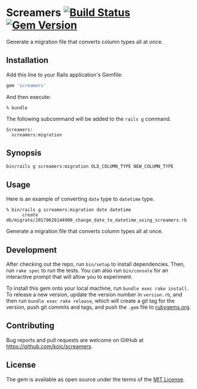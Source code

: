 # Screamers [![Build Status](https://travis-ci.org/koic/screamers.svg)](https://travis-ci.org/koic/screamers) [![Gem Version](https://badge.fury.io/rb/screamers.svg)](http://badge.fury.io/rb/screamers)

Generate a migration file that converts column types all at once.

## Installation

Add this line to your Rails application's Gemfile:

```ruby
gem 'screamers'
```

And then execute:

```console
% bundle
```

The following subcommand will be added to the `rails g` command.

```console
Screamers:
  screamers:migration
```

## Synopsis

```console
bin/rails g screamers:migration OLD_COLUMN_TYPE NEW_COLUMN_TYPE
```

## Usage

Here is an example of converting `date` type to `datetime` type.

```console
% bin/rails g screamers:migration date datetime
      create  db/migrate/20170628144908_change_date_to_datetime_using_screamers.rb
```

Generate a migration file that converts column types all at once.

## Development

After checking out the repo, run `bin/setup` to install dependencies. Then, run `rake spec` to run the tests. You can also run `bin/console` for an interactive prompt that will allow you to experiment.

To install this gem onto your local machine, run `bundle exec rake install`. To release a new version, update the version number in `version.rb`, and then run `bundle exec rake release`, which will create a git tag for the version, push git commits and tags, and push the `.gem` file to [rubygems.org](https://rubygems.org).

## Contributing

Bug reports and pull requests are welcome on GitHub at https://github.com/koic/screamers.

## License

The gem is available as open source under the terms of the [MIT License](http://opensource.org/licenses/MIT).
